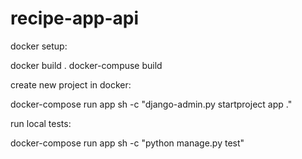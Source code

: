 # recipe-app-api

docker setup:

docker build .
docker-compuse build


create new project in docker:

docker-compose run app sh -c "django-admin.py startproject app ."


run local tests:

docker-compose run app sh -c "python manage.py test"

